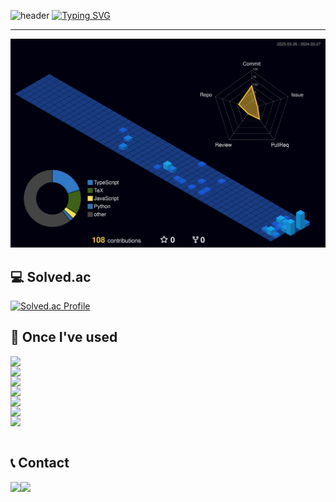 ![header](https://capsule-render.vercel.app/api?type=waving&color=6994CDEE&text=&animation=twinkling&height=80)
[![Typing SVG](https://readme-typing-svg.demolab.com?font=monospace&weight=500&size=45&duration=3500&pause=3&color=6994CDEE&center=false&vCenter=false&multiline=true&repeat=false&width=1000&height=100&lines=Welcome+Moosung's+GitHub!👋)](https://git.io/typing-svg)
 
<div align="left">

-------
 ![](./profile-3d-contrib/profile-night-view.svg)
<br>

## 💻  Solved.ac 
[![Solved.ac Profile](http://mazassumnida.wtf/api/v2/generate_badge?boj=dlstkrPdnjs)](https://solved.ac/dlstkRpdnjs/)

## 🔨  Once I've used 
<div style="display:flex; flex-direction:column; align-items:flex-start;">
    <img src="https://img.shields.io/badge/python-3776AB?style=flat-square&logo=python&logoColor=white"> 
    <img src="https://img.shields.io/badge/Javascript-F7DF1E?style=flat-square&logo=Javascript&logoColor=323330"/>
    <img src="https://img.shields.io/badge/Typescript-3178C6?style=round-square&logo=Typescript&logoColor=white"/>
    <img src="https://img.shields.io/badge/React-61DAFB?style=round-square&logo=React&logoColor=#000000"/>
    <img src="https://img.shields.io/badge/Next.js-000000?style=round-square&logo=Next.js&logoColor=white"/>
    <img src="https://img.shields.io/badge/Styled_components-DB7093?style=round-square&logo=styledcomponents&logoColor=white"/>
    <img src="https://img.shields.io/badge/Tailwind_CSS-06B6D4?style=round-square&logo=tailwindcss&logoColor=white"/>
</div><br>

## 📞  Contact 
<div style="display:flex; flex-direction:row;">
    <a href="mailto:4808antjd@gmail.com">
        <img src="https://img.shields.io/badge/Gmail-EA4335?style=for-the-badge&logo=Gmail&logoColor=white"> 
    </a>
    <a href="https://open.kakao.com/o/se22ieig">
        <img src="https://img.shields.io/badge/KakaoTalk-FFCD00?style=for-the-badge&logoColor=black&logo=KakaoTalk"> 
    </a>

</div><br>
</div>

